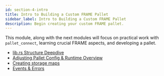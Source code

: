 ```yaml
---
id: section-4-intro
title: Intro to Building a Custom FRAME Pallet
sidebar_label: Intro to Building a Custom FRAME Pallet
description: Begin creating your custom FRAME pallet.
---
```


This module, along with the next modules will focus on practical work with `pallet_connect`, learning crucial FRAME aspects, and developing a pallet.

- [lib.rs Structure Deepdive](./project-structure.md)
- [Adjusting Pallet Config & Runtime Overview](./pallet-config.md)
- [Creating storage maps](./create-storage-map.md)
- [Events & Errors](./events-errors.md)